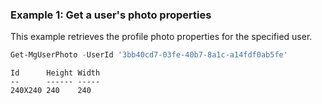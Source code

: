### Example 1: Get a user's photo properties

This example retrieves the profile photo properties for the specified user.

```powershell
Get-MgUserPhoto -UserId '3bb40cd7-03fe-40b7-8a1c-a14fdf0ab5fe'
```

```Output
Id      Height Width
--      ------ -----
240X240 240    240
```